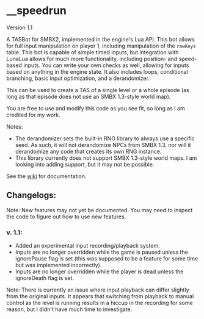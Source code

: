 # __speedrun

Version 1.1

A TASBot for SMBX2, implemented in the engine's Lua API. This bot allows for full input manipulation on player 1, including manipulation of the `rawKeys` table. This bot is capable of simple timed inputs, but integration with LunaLua allows for much more functionality, including position- and speed-based inputs. You can write your own checks as well, allowing for inputs based on anything in the engine state. It also includes loops, conditional branching, basic input optimization, and a derandomizer.

This can be used to create a TAS of a single level or a whole episode (as long as that episode does not use an SMBX 1.3-style world map).

You are free to use and modify this code as you see fit, so long as I am credited for my work.

Notes: 
- The derandomizer sets the built-in RNG library to always use a specific seed. As such, it will not derandomize NPCs from SMBX 1.3, nor will it derandomize any code that creates its own RNG instance.
- This library currently does not support SMBX 1.3-style world maps. I am looking into adding support, but it may not be possible.

See the [wiki](https://github.com/Sambo3975/__speedrun/wiki/) for documentation.

## Changelogs:

Note: New features may not yet be documented. You may need to inspect the code to figure out how to use new features.

### v. 1.1:
- Added an experimental input recording/playback system.
- Inputs are no longer overridden while the game is paused unless the ignorePause flag is set (this was supposed to be a feature for some time but was implemented incorrectly).
- Inputs are no longer overridden while the player is dead unless the ignoreDeath flag is set.

Note: There is currently an issue where input playback can differ slightly from the original inputs. It appears that switching from playback to manual control as the level is running results in a hiccup in the recording for some reason, but I didn't have much time to investigate.
